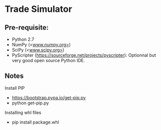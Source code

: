 # Trade Simulator

## Pre-requisite:
- Python 2.7
- NumPy (<www.numpy.org>)
- SciPy (<www.scipy.org>)
- PyScripter (<https://sourceforge.net/projects/pyscripter>): Optionnal but very good open source Python IDE.

## Notes

Install PIP
- https://bootstrap.pypa.io/get-pip.py
- python get-pip.py

Installing whl files
- pip install package.whl


